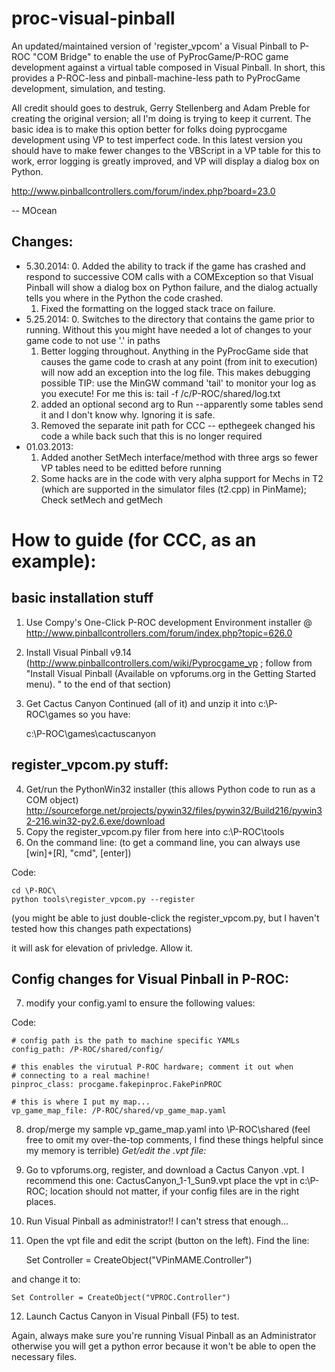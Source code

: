 proc-visual-pinball
===================
An updated/maintained version of 'register_vpcom' a Visual Pinball to P-ROC "COM Bridge" to enable the use of PyProcGame/P-ROC game development against a virtual table composed in Visual Pinball.  In short, this provides a P-ROC-less and pinball-machine-less path to  PyProcGame development, simulation, and testing. 

All credit should goes to destruk, Gerry Stellenberg and Adam Preble for creating the original version; all I'm doing is trying to keep it current.  The basic idea is to make this option better for folks doing pyprocgame development using VP to test imperfect code.  In this latest version you should have to make fewer changes to the VBScript in a VP table for this to work, error logging is greatly improved, and VP will display a dialog box on Python.

http://www.pinballcontrollers.com/forum/index.php?board=23.0

-- MOcean


Changes: 
-----
* 5.30.2014:
    0. Added the ability to track if the game has crashed and respond to successive COM
        calls with a COMException so that Visual Pinball will show a dialog box on Python
        failure, and the dialog actually tells you where in the Python the code crashed.
    1. Fixed the formatting on the logged stack trace on failure. 
* 5.25.2014:
    0. Switches to the directory that contains the game prior to running.  Without this
       you might have needed a lot of changes to your game code to not use '.' in paths
    1. Better logging throughout.  Anything in the PyProcGame side that causes 
       the game code to crash at any point (from init to execution) will now add an
       exception into the log file.  This makes debugging possible
            TIP: use the MinGW command 'tail' to monitor your log as you execute!
                For me this is: tail -f /c/P-ROC/shared/log.txt 
    2. added an optional second arg to Run --apparently some tables send it and
       I don't know why.  Ignoring it is safe.
    3. Removed the separate init path for CCC -- epthegeek changed his code a while back
       such that this is no longer required
* 01.03.2013:
    1.  Added another SetMech interface/method with three args so fewer VP tables 
    need to be editted before running
    2.  Some hacks are in the code with very alpha support for Mechs in T2 (which are 
    supported in the simulator files (t2.cpp) in PinMame);  Check setMech and getMech

How to guide (for CCC, as an example):
====
basic installation stuff
----
1. Use Compy's One-Click P-ROC development Environment installer @ http://www.pinballcontrollers.com/forum/index.php?topic=626.0
2. Install Visual Pinball v9.14 (http://www.pinballcontrollers.com/wiki/Pyprocgame_vp ; follow from "Install Visual Pinball (Available on vpforums.org in the Getting Started menu).
" to the end of that section)
3. Get Cactus Canyon Continued (all of it) and unzip it into c:\P-ROC\games so you have:

    c:\P-ROC\games\cactuscanyon

register_vpcom.py stuff:
---
4. Get/run the PythonWin32 installer (this allows Python code to run as a COM object) 
   http://sourceforge.net/projects/pywin32/files/pywin32/Build216/pywin32-216.win32-py2.6.exe/download
5. Copy the register_vpcom.py filer from here into c:\P-ROC\tools
6. On the command line: (to get a command line, you can always use [win]+[R], "cmd", [enter]) 

Code:

    cd \P-ROC\
    python tools\register_vpcom.py --register

(you might be able to just double-click the register_vpcom.py, but I haven't tested how this changes path expectations)  

it will ask for elevation of privledge.  Allow it.

Config changes for Visual Pinball in P-ROC:
---
7. modify your config.yaml to ensure the following values:

Code:

    # config path is the path to machine specific YAMLs
    config_path: /P-ROC/shared/config/

    # this enables the virutual P-ROC hardware; comment it out when
    # connecting to a real machine!
    pinproc_class: procgame.fakepinproc.FakePinPROC
    
    # this is where I put my map...
    vp_game_map_file: /P-ROC/shared/vp_game_map.yaml
8. drop/merge my sample vp_game_map.yaml into \P-ROC\shared
(feel free to omit my over-the-top comments, I find these things helpful since my memory is terrible)
*Get/edit the .vpt file:*
9. Go to vpforums.org, register, and download a Cactus Canyon .vpt.  I recommend this one: CactusCanyon_1-1_Sun9.vpt 
place the vpt in c:\P-ROC; location should not matter, if your config files are in the right places.
10. Run Visual Pinball as administrator!!  I can't stress that enough...
11. Open the vpt file and edit the script (button on the left).  Find the line: 

    Set Controller = CreateObject("VPinMAME.Controller")

and change it to:
    
    Set Controller = CreateObject("VPROC.Controller")

12. Launch Cactus Canyon in Visual Pinball (F5) to test.

Again, always make sure you're running Visual Pinball as an Administrator otherwise you will get a python error because it won't be able to open the necessary files.  
